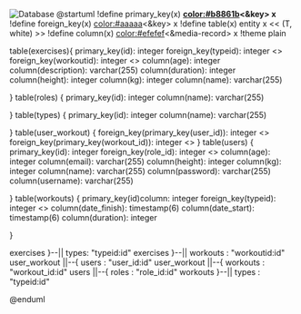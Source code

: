 ![Database](https://www.planttext.com/api/plantuml/svg/hLN1Ri8m3BttAxnDcgYqQjeafWbL5QTTTjqTXTRGY2QjqdI0W7-V4q89h8LfMxX0_DvpdkEOSQsPqeqeWfiCPrmYL8eBfjQJ1Qu7gn3YQHAdPL6gqTtqzVNbYNxUKoY97-rk0gluSPgqx5cfaCzbotPKPjOtPilIR5gWmQFKNAzX1N4CWuy7MEPSOmZ9CG5n6o5zRPoP3uaBp3YB5AQboawow1m56IiObq4Gx9FX2bNAQwp3JG1muffduGYur3X7PMA-9xskq8_JGT_UwNXdi6Mf5cMZUv3E0vlZQIAtds6TAbvfNagAVpALvamDdeV3q0SrYZd4TuMS3fBhpj1YthajcS2EPC7EbKkL1PKAhjRgebohPghuPxMZN5EZchYIErN_ClmC5affhjwWJtBItJp_43_nv2SnLPtyhabGC5xqjyU_TO2BLgokgGnPFyBultPHhf0zPTeB_URf7Tu4qpYXAS7hd62Q2wJf9gh1ItWEibFl0gRpSP6De1qRi8kYxHPi9u_WTd-u4SzkFGWu4As3S_CT2DyE24ln6nXWkusY3S5iHu5Rn76zsy5eAJrfV9QD7V1csQVjfN5DQGb7FUV4-lN0dkzWZ3AZVv8l)
@startuml
!define primary_key(x) <b><color:#b8861b><&key></color> x</b>
!define foreign_key(x) <color:#aaaaa><&key></color> x
!define table(x) entity x << (T, white) >>
!define column(x) <color:#efefef><&media-record></color> x
!theme plain


table(exercises){
   primary_key(id): integer
   foreign_key(typeid): integer <<FK>>
   foreign_key(workoutid): integer <<FK>>
   column(age): integer
   column(description): varchar(255)
   column(duration): integer
   column(height): integer
   column(kg): integer
   column(name): varchar(255)
   
}
table(roles) {
   primary_key(id): integer
   column(name): varchar(255)
  
}
table(types) {
   primary_key(id): integer
   column(name): varchar(255)
   
}
table(user_workout) {
   foreign_key(primary_key(user_id)): integer <<FK>>
   foreign_key(primary_key(workout_id)): integer <<FK>>
}
table(users) {
   primary_key(id): integer
   foreign_key(role_id): integer <<FK>>
   column(age): integer
   column(email): varchar(255)
   column(height): integer
   column(kg): integer
   column(name): varchar(255)
   column(password): varchar(255)
   column(username): varchar(255)
   
}
table(workouts) {
   primary_key(id)column: integer
   foreign_key(typeid): integer <<FK>>
   column(date_finish): timestamp(6)
   column(date_start): timestamp(6)
   column(duration): integer
   
}

exercises }--|| types: "typeid:id"
exercises   }--||    workouts     : "workoutid:id"
user_workout  ||--{   users        : "user_id:id"
user_workout   ||--{   workouts     : "workout_id:id"
users    ||--{       roles        : "role_id:id"
workouts  }--||  types        : "typeid:id"

@enduml